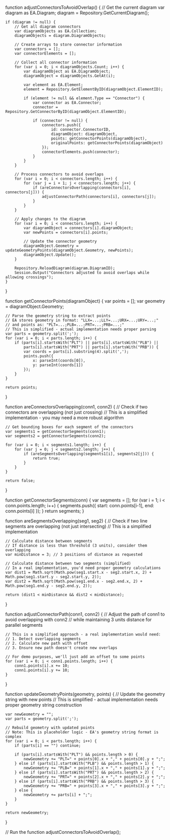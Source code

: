 function adjustConnectorsToAvoidOverlap() {
    // Get the current diagram
    var diagram as EA.Diagram;
    diagram = Repository.GetCurrentDiagram();
    
    if (diagram != null) {
        // Get all diagram connectors
        var diagramObjects as EA.Collection;
        diagramObjects = diagram.DiagramObjects;
        
        // Create arrays to store connector information
        var connectors = [];
        var connectorElements = [];
        
        // Collect all connector information
        for (var i = 0; i < diagramObjects.Count; i++) {
            var diagramObject as EA.DiagramObject;
            diagramObject = diagramObjects.GetAt(i);
            
            var element as EA.Element;
            element = Repository.GetElementByID(diagramObject.ElementID);
            
            if (element != null && element.Type == "Connector") {
                var connector as EA.Connector;
                connector = Repository.GetConnectorByID(diagramObject.ElementID);
                
                if (connector != null) {
                    connectors.push({
                        id: connector.ConnectorID,
                        diagramObject: diagramObject,
                        points: getConnectorPoints(diagramObject),
                        originalPoints: getConnectorPoints(diagramObject)
                    });
                    connectorElements.push(connector);
                }
            }
        }
        
        // Process connectors to avoid overlaps
        for (var i = 0; i < connectors.length; i++) {
            for (var j = i + 1; j < connectors.length; j++) {
                if (areConnectorsOverlapping(connectors[i], connectors[j])) {
                    adjustConnectorPath(connectors[i], connectors[j]);
                }
            }
        }
        
        // Apply changes to the diagram
        for (var i = 0; i < connectors.length; i++) {
            var diagramObject = connectors[i].diagramObject;
            var newPoints = connectors[i].points;
            
            // Update the connector geometry
            diagramObject.Geometry = updateGeometryPoints(diagramObject.Geometry, newPoints);
            diagramObject.Update();
        }
        
        Repository.ReloadDiagram(diagram.DiagramID);
        Session.Output("Connectors adjusted to avoid overlaps while allowing crossings");
    }
}

function getConnectorPoints(diagramObject) {
    var points = [];
    var geometry = diagramObject.Geometry;
    
    // Parse the geometry string to extract points
    // EA stores geometry in format: "LLX=...;LLY=...;URX=...;URY=...;"
    // and points as: "PLT=...;PLB=...;PRT=...;PRB=...;"
    // This is simplified - actual implementation needs proper parsing
    var parts = geometry.split(';');
    for (var i = 0; i < parts.length; i++) {
        if (parts[i].startsWith("PLT") || parts[i].startsWith("PLB") || 
            parts[i].startsWith("PRT") || parts[i].startsWith("PRB")) {
            var coords = parts[i].substring(4).split(',');
            points.push({
                x: parseInt(coords[0]),
                y: parseInt(coords[1])
            });
        }
    }
    
    return points;
}

function areConnectorsOverlapping(conn1, conn2) {
    // Check if two connectors are overlapping (not just crossing)
    // This is a simplified implementation - you may need a more robust algorithm
    
    // Get bounding boxes for each segment of the connectors
    var segments1 = getConnectorSegments(conn1);
    var segments2 = getConnectorSegments(conn2);
    
    for (var i = 0; i < segments1.length; i++) {
        for (var j = 0; j < segments2.length; j++) {
            if (areSegmentsOverlapping(segments1[i], segments2[j])) {
                return true;
            }
        }
    }
    
    return false;
}

function getConnectorSegments(conn) {
    var segments = [];
    for (var i = 1; i < conn.points.length; i++) {
        segments.push({
            start: conn.points[i-1],
            end: conn.points[i]
        });
    }
    return segments;
}

function areSegmentsOverlapping(seg1, seg2) {
    // Check if two line segments are overlapping (not just intersecting)
    // This is a simplified implementation
    
    // Calculate distance between segments
    // If distance is less than threshold (3 units), consider them overlapping
    var minDistance = 3; // 3 positions of distance as requested
    
    // Calculate distance between two segments (simplified)
    // In a real implementation, you'd need proper geometry calculations
    var dist1 = Math.sqrt(Math.pow(seg1.start.x - seg2.start.x, 2) + Math.pow(seg1.start.y - seg2.start.y, 2));
    var dist2 = Math.sqrt(Math.pow(seg1.end.x - seg2.end.x, 2) + Math.pow(seg1.end.y - seg2.end.y, 2));
    
    return (dist1 < minDistance && dist2 < minDistance);
}

function adjustConnectorPath(conn1, conn2) {
    // Adjust the path of conn1 to avoid overlapping with conn2
    // while maintaining 3 units distance for parallel segments
    
    // This is a simplified approach - a real implementation would need:
    // 1. Detect overlapping segments
    // 2. Calculate new path with offset
    // 3. Ensure new path doesn't create new overlaps
    
    // For demo purposes, we'll just add an offset to some points
    for (var i = 0; i < conn1.points.length; i++) {
        conn1.points[i].x += 10;
        conn1.points[i].y += 10;
    }
}

function updateGeometryPoints(geometry, points) {
    // Update the geometry string with new points
    // This is simplified - actual implementation needs proper geometry string construction
    
    var newGeometry = "";
    var parts = geometry.split(';');
    
    // Rebuild geometry with updated points
    // Note: This is placeholder logic - EA's geometry string format is complex
    for (var i = 0; i < parts.length; i++) {
        if (parts[i] == "") continue;
        
        if (parts[i].startsWith("PLT") && points.length > 0) {
            newGeometry += "PLT=" + points[0].x + "," + points[0].y + ";";
        } else if (parts[i].startsWith("PLB") && points.length > 1) {
            newGeometry += "PLB=" + points[1].x + "," + points[1].y + ";";
        } else if (parts[i].startsWith("PRT") && points.length > 2) {
            newGeometry += "PRT=" + points[2].x + "," + points[2].y + ";";
        } else if (parts[i].startsWith("PRB") && points.length > 3) {
            newGeometry += "PRB=" + points[3].x + "," + points[3].y + ";";
        } else {
            newGeometry += parts[i] + ";";
        }
    }
    
    return newGeometry;
}

// Run the function
adjustConnectorsToAvoidOverlap();
